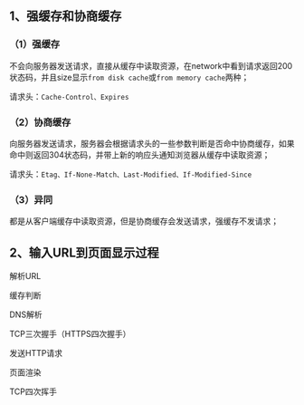 ## 1、强缓存和协商缓存

### （1）强缓存

​	不会向服务器发送请求，直接从缓存中读取资源，在network中看到请求返回200状态码，并且size显示`from disk cache`或`from memory cache`两种；

请求头：`Cache-Control、Expires`



### （2）协商缓存

​	向服务器发送请求，服务器会根据请求头的一些参数判断是否命中协商缓存，如果命中则返回304状态码，并带上新的响应头通知浏览器从缓存中读取资源；



请求头：`Etag、If-None-Match、Last-Modified、If-Modified-Since`



### （3）异同

都是从客户端缓存中读取资源，但是协商缓存会发送请求，强缓存不发请求；



## 2、输入URL到页面显示过程

解析URL

缓存判断

DNS解析

TCP三次握手（HTTPS四次握手）

发送HTTP请求

页面渲染

TCP四次挥手